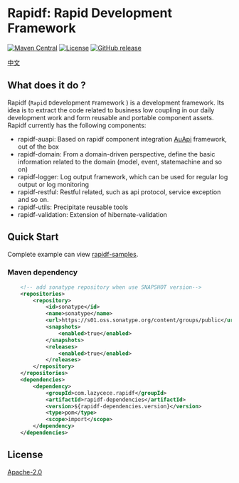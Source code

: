 # Rapidf: Rapid Development Framework

[![Maven Central](https://img.shields.io/maven-central/v/com.lazycece.rapidf/rapidf-parent)](https://search.maven.org/search?q=rapidf)
[![License](https://img.shields.io/badge/license-Apache--2.0-green)](https://www.apache.org/licenses/LICENSE-2.0.html)
[![GitHub release](https://img.shields.io/badge/release-download-orange.svg)](https://github.com/lazycece/rapidf/releases)

[中文](./README.md)

## What does it do ?

Rapidf (`Rapi`d `D`development `F`ramework ) is a development framework. Its idea is to extract the code related to business
low coupling in our daily development work and form reusable and portable component assets. Rapidf currently has the following components:

- rapidf-auapi: Based on rapidf component integration [AuApi](https://github.com/lazycece/au-api-spring-boot) framework, out of the box
- rapidf-domain: From a domain-driven perspective, define the basic information related to the domain (model, event, statemachine and so on)
- rapidf-logger: Log output framework, which can be used for regular log output or log monitoring
- rapidf-restful: Restful related, such as api protocol, service exception and so on.
- rapidf-utils: Precipitate reusable tools
- rapidf-validation: Extension of hibernate-validation


## Quick Start

Complete example can view [rapidf-samples](https://github.com/lazycece/rapidf/tree/main/rapidf-samples).

### Maven dependency
```xml
    <!-- add sonatype repository when use SNAPSHOT version-->
    <repositories>
        <repository>
            <id>sonatype</id>
            <name>sonatype</name>
            <url>https://s01.oss.sonatype.org/content/groups/public</url>
            <snapshots>
                <enabled>true</enabled>
            </snapshots>
            <releases>
                <enabled>true</enabled>
            </releases>
        </repository>
    </repositories>
    <dependencies>
        <dependency>
            <groupId>com.lazycece.rapidf</groupId>
            <artifactId>rapidf-dependencies</artifactId>
            <version>${rapidf-dependencies.version}</version>
            <type>pom</type>
            <scope>import</scope>
        </dependency>
    </dependencies>
```

## License

[Apache-2.0](https://www.apache.org/licenses/LICENSE-2.0.html)